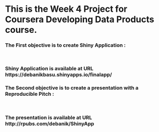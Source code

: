 <h1>This is the Week 4 Project for Coursera Developing Data Products course.

<h3>The First objective is to create Shiny Application :<br><br><br>
   <p>Shiny Application is available at URL https://debanikbasu.shinyapps.io/finalapp/

<h3>The Second objective is to create a presentation with a Reproducible Pitch :<br><br><br>
  <P> The presentation is available at URL http://rpubs.com/debanik/ShinyApp
  
